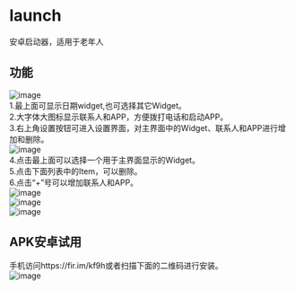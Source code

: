 # launch
安卓启动器，适用于老年人
## 功能
 ![image](https://github.com/dgutkai/launch/blob/master/ScreenShot/Screenshot_1503567142.png)</br>
	1.最上面可显示日期widget,也可选择其它Widget。</br>
	2.大字体大图标显示联系人和APP，方便拨打电话和启动APP。</br>
	3.右上角设置按钮可进入设置界面，对主界面中的Widget、联系人和APP进行增加和删除。</br>
![image](https://github.com/dgutkai/launch/blob/master/ScreenShot/Screenshot_1503567231.png)</br>
	4.点击最上面可以选择一个用于主界面显示的Widget。</br>
	5.点击下面列表中的Item，可以删除。</br>
	6.点击“+”号可以增加联系人和APP。</br>
![image](https://github.com/dgutkai/launch/blob/master/ScreenShot/Screenshot_1503567339.png)</br>
![image](https://github.com/dgutkai/launch/blob/master/ScreenShot/Screenshot_1503567344.png)</br>
![image](https://github.com/dgutkai/launch/blob/master/ScreenShot/Screenshot_1503567351.png)</br>
## APK安卓试用
手机访问https://fir.im/kf9h或者扫描下面的二维码进行安装。</br>
![image](https://github.com/dgutkai/launch/blob/master/ScreenShot/二维码.png)</br>
